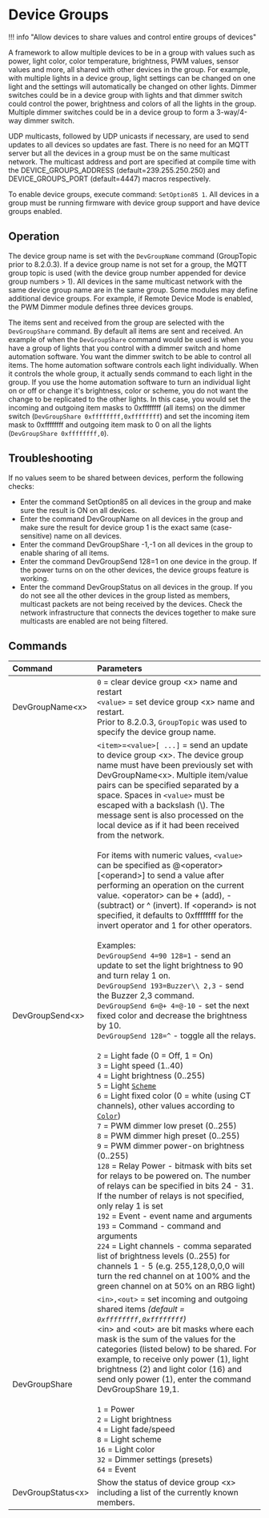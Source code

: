 # Device Groups

!!! info "Allow devices to share values and control entire groups of devices"

A framework to allow multiple devices to be in a group with values such as power, light color, color temperature, brightness, PWM values, sensor values and more, all shared with other devices in the group. For example, with multiple lights in a device group, light settings can be changed on one light and the settings will automatically be changed on  other lights. Dimmer switches could be in a device group with lights and that dimmer switch could control the power, brightness and colors of all the lights in the group. Multiple dimmer switches could be in a device group to form a 3-way/4-way dimmer switch.

UDP multicasts, followed by UDP unicasts if necessary, are used to send updates to all devices so updates are fast. There is no need for an MQTT server but all the devices in a group must be on the same multicast network. The multicast address and port are specified at compile time with the DEVICE_GROUPS_ADDRESS (default=239.255.250.250) and DEVICE_GROUPS_PORT (default=4447) macros respectively.

To enable device groups, execute command:  `SetOption85 1`. All devices in a group must be running firmware with device group support and have device groups enabled.

## Operation

The device group name is set with the `DevGroupName` command (GroupTopic prior to 8.2.0.3). If a device group name is not set for a group, the MQTT group topic is used (with the device group number appended for device group numbers > 1). All devices in the same multicast network with the same device group name are in the same group. Some modules may define additional device groups. For example, if Remote Device Mode is enabled, the PWM Dimmer module defines three devices groups.

The items sent and received from the group are selected with the `DevGroupShare` command. By default all items are sent and received. An example of when the `DevGroupShare` command would be used is when you have a group of lights that you control with a dimmer switch and home automation software. You want the dimmer switch to be able to control all items. The home automation software controls each light individually. When it controls the whole group, it actually sends command to each light in the group. If you use the home automation software to turn an individual light on or off or change it's brightness, color or scheme, you do not want the change to be replicated to the other lights. In this case, you would set the incoming and outgoing item masks to 0xffffffff (all items) on the dimmer switch (`DevGroupShare 0xffffffff,0xffffffff`) and set the incoming item mask to 0xffffffff and outgoing item mask to 0 on all the lights (`DevGroupShare 0xffffffff,0`).

## Troubleshooting

If no values seem to be shared between devices, perform the following checks:
<ul>
<li>Enter the command SetOption85 on all devices in the group and make sure the result is ON on all devices.
<li>Enter the command DevGroupName on all devices in the group and make sure the result for device group 1 is the exact same (case-sensitive) name on all devices.
<li>Enter the command DevGroupShare -1,-1 on all devices in the group to enable sharing of all items.
<li>Enter the command DevGroupSend 128=1 on one device in the group. If the power turns on on the other devices, the device groups feature is working.
<li>Enter the command DevGroupStatus on all devices in the group. If you do not see all the other devices in the group listed as members, multicast packets are not being received by the devices. Check the network infrastructure that connects the devices together to make sure multicasts are enabled are not being filtered.
</ul>

## Commands

Command|Parameters
:---|:---
DevGroupName<x\><a class="cmnd" id="devgroupname"></a>|`0` = clear device group <x\> name and restart<br>`<value>` = set device group <x\> name and restart.<br>Prior to 8.2.0.3, `GroupTopic` was used to specify the device group name.
DevGroupSend<x\><a class="cmnd" id="devgroupsend"></a>|`<item>`=`<value>[ ...]` = send an update to device group <x\>. The device group name must have been previously set with DevGroupName<x\>. Multiple item/value pairs can be specified separated by a space. Spaces in `<value>` must be escaped with a backslash (\\). The message sent is also processed on the local device as if it had been received from the network.<br><br>For items with numeric values, `<value>` can be specified as @<operator\>[<operand\>] to send a value after performing an operation on the current value. <operator\> can be + (add), - (subtract) or ^ (invert). If <operand\> is not specified, it defaults to 0xffffffff for the invert operator and 1 for other operators.<br><br>Examples:<br>`DevGroupSend 4=90 128=1` - send an update to set the light brightness to 90 and turn relay 1 on.<br>`DevGroupSend 193=Buzzer\\ 2,3` - send the Buzzer 2,3 command.<br>`DevGroupSend 6=@+ 4=@-10` - set the next fixed color and decrease the brightness by 10.<br>`DevGroupSend 128=^` - toggle all the relays.<br><br>`2` = Light fade (0 = Off, 1 = On)<br>`3` = Light speed (1..40)<br>`4` = Light brightness (0..255)<br>`5` = Light [`Scheme`](Commands.md#scheme)<br>`6` = Light fixed color (0 = white (using CT channels), other values according to [`Color`](Commands.md#color)</a>)<br>`7` = PWM dimmer low preset (0..255)<br>`8` = PWM dimmer high preset (0..255)<br>`9` = PWM dimmer power-on brightness (0..255)<br>`128` = Relay Power - bitmask with bits set for relays to be powered on. The number of relays can be specified in bits 24 - 31. If the number of relays is not specified, only relay 1 is set<br>`192` = Event - event name and arguments<br>`193` = Command - command and arguments<br>`224` = Light channels - comma separated list of brightness levels (0..255) for channels 1 - 5 (e.g. 255,128,0,0,0  will turn the red channel on at 100% and the green channel on at 50% on an RBG light)
DevGroupShare<a class="cmnd" id="devgroupshare"></a>|`<in>,<out>` = set incoming and outgoing shared items _(default = `0xffffffff,0xffffffff`)_<BR> <in\> and <out\> are bit masks where each mask is the sum of the values for the categories (listed below) to be shared. For example, to receive only power (1), light brightness (2) and light color (16) and send only power (1), enter the command DevGroupShare 19,1.<br><br>`1` = Power<br>`2` = Light brightness<br>`4` = Light fade/speed<br>`8` = Light scheme<br>`16` = Light color<br>`32` = Dimmer settings (presets)<br>`64` = Event
DevGroupStatus<x\><a class="cmnd" id="devgroupstatus"></a>|Show the status of device group <x\> including a list of the currently known members.
